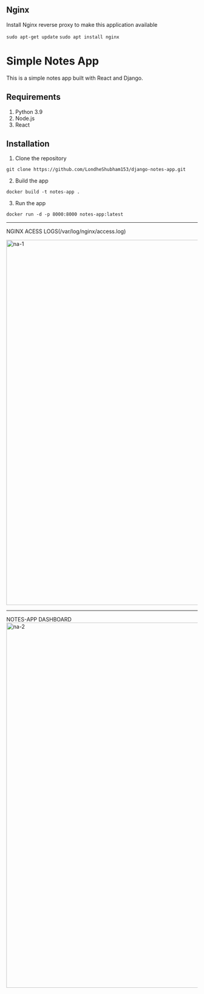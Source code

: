## Nginx

Install Nginx reverse proxy to make this application available

`sudo apt-get update`
`sudo apt install nginx`


# Simple Notes App
This is a simple notes app built with React and Django.

## Requirements
1. Python 3.9
2. Node.js
3. React

## Installation
1. Clone the repository
```
git clone https://github.com/LondheShubham153/django-notes-app.git
```

2. Build the app
```
docker build -t notes-app .
```

3. Run the app
```
docker run -d -p 8000:8000 notes-app:latest
```
--------------

NGINX ACESS LOGS(/var/log/nginx/access.log)

<img width="960" alt="na-1" src="https://github.com/iamsouvik9/django-notes-app/assets/79768737/8b15d511-567f-4e41-a454-7bbb83703976">

--------



NOTES-APP DASHBOARD
<img width="960" alt="na-2" src="https://github.com/iamsouvik9/django-notes-app/assets/79768737/df3612eb-0763-4114-9d12-054d607b6c9d">



